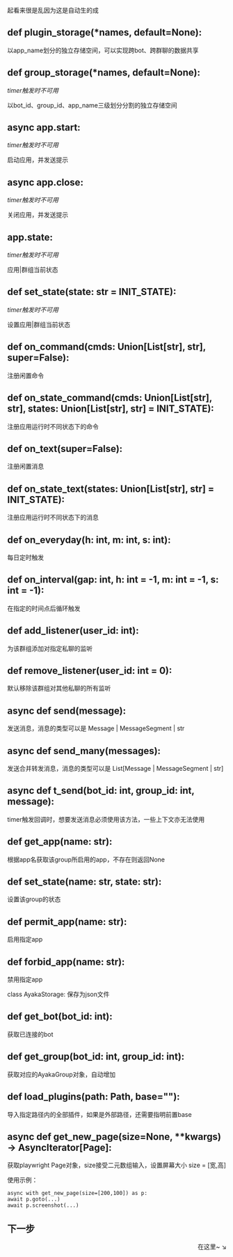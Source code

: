 起看来很是乱因为这是自动生的成

## def plugin_storage(*names, default=None):
以app_name划分的独立存储空间，可以实现跨bot、跨群聊的数据共享

## def group_storage(*names, default=None):
*timer触发时不可用*

以bot_id、group_id、app_name三级划分分割的独立存储空间

## async app.start:
*timer触发时不可用*

启动应用，并发送提示

## async app.close:
*timer触发时不可用*

关闭应用，并发送提示

## app.state:
*timer触发时不可用*

应用|群组当前状态

## def set_state(state: str = INIT_STATE):
*timer触发时不可用*

设置应用|群组当前状态

## def on_command(cmds: Union[List[str], str], super=False):
注册闲置命令

## def on_state_command(cmds: Union[List[str], str], states: Union[List[str], str] = INIT_STATE):
注册应用运行时不同状态下的命令

## def on_text(super=False):
注册闲置消息

## def on_state_text(states: Union[List[str], str] = INIT_STATE):
注册应用运行时不同状态下的消息

## def on_everyday(h: int, m: int, s: int):
每日定时触发

## def on_interval(gap: int, h: int = -1, m: int = -1, s: int = -1):
在指定的时间点后循环触发

## def add_listener(user_id: int):
为该群组添加对指定私聊的监听

## def remove_listener(user_id: int = 0):
默认移除该群组对其他私聊的所有监听

## async def send(message):
发送消息，消息的类型可以是 Message | MessageSegment | str

## async def send_many(messages):
发送合并转发消息，消息的类型可以是 List[Message | MessageSegment | str]

## async def t_send(bot_id: int, group_id: int, message):
timer触发回调时，想要发送消息必须使用该方法，一些上下文亦无法使用

## def get_app(name: str):
根据app名获取该group所启用的app，不存在则返回None

## def set_state(name: str, state: str):
设置该group的状态

## def permit_app(name: str):
启用指定app

## def forbid_app(name: str):
禁用指定app

class AyakaStorage:
保存为json文件

## def get_bot(bot_id: int):
获取已连接的bot

## def get_group(bot_id: int, group_id: int):
获取对应的AyakaGroup对象，自动增加

## def load_plugins(path: Path, base=""):
导入指定路径内的全部插件，如果是外部路径，还需要指明前置base

## async def get_new_page(size=None, **kwargs) -> AsyncIterator[Page]:
 获取playwright Page对象，size接受二元数组输入，设置屏幕大小 size = [宽,高]

使用示例：
```
async with get_new_page(size=[200,100]) as p:
await p.goto(...)
await p.screenshot(...)
```

## 下一步

<div align="right">
    在这里~ ↘
</div>
